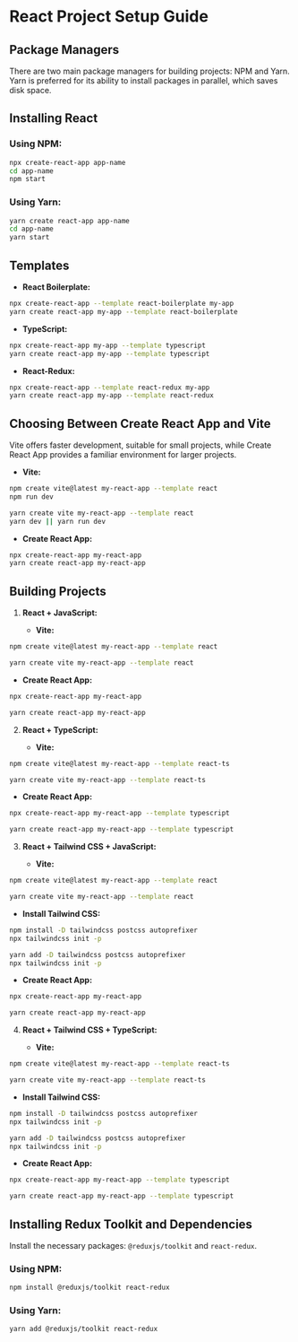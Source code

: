 # React Project Setup Guide

## Package Managers

There are two main package managers for building projects: NPM and Yarn. Yarn is preferred for its ability to install packages in parallel, which saves disk space.

## Installing React

### Using NPM:

```bash
npx create-react-app app-name
cd app-name
npm start
```

### Using Yarn:

```bash
yarn create react-app app-name
cd app-name
yarn start
```

## Templates

- **React Boilerplate:**

```bash
npx create-react-app --template react-boilerplate my-app
yarn create react-app my-app --template react-boilerplate
```

- **TypeScript:**

```bash
npx create-react-app my-app --template typescript
yarn create react-app my-app --template typescript
```

- **React-Redux:**

```bash
npx create-react-app --template react-redux my-app
yarn create react-app my-app --template react-redux
```

## Choosing Between Create React App and Vite

Vite offers faster development, suitable for small projects, while Create React App provides a familiar environment for larger projects.

- **Vite:**

```bash
npm create vite@latest my-react-app --template react
npm run dev
```

```bash
yarn create vite my-react-app --template react
yarn dev || yarn run dev
```

- **Create React App:**

```bash
npx create-react-app my-react-app
yarn create react-app my-react-app
```

## Building Projects

1. **React + JavaScript:**

   - **Vite:**

```bash
npm create vite@latest my-react-app --template react
```

```bash
yarn create vite my-react-app --template react
```

   - **Create React App:**

```bash
npx create-react-app my-react-app
```

```bash
yarn create react-app my-react-app
```

2. **React + TypeScript:**

   - **Vite:**

```bash
npm create vite@latest my-react-app --template react-ts
```

```bash
yarn create vite my-react-app --template react-ts
```

   - **Create React App:**

```bash
npx create-react-app my-react-app --template typescript
```

```bash
yarn create react-app my-react-app --template typescript
```

3. **React + Tailwind CSS + JavaScript:**

   - **Vite:**

```bash
npm create vite@latest my-react-app --template react
```

```bash
yarn create vite my-react-app --template react
```

   - **Install Tailwind CSS:**

```bash
npm install -D tailwindcss postcss autoprefixer
npx tailwindcss init -p
```

```bash
yarn add -D tailwindcss postcss autoprefixer
npx tailwindcss init -p
```

   - **Create React App:**

```bash
npx create-react-app my-react-app
```

```bash
yarn create react-app my-react-app
```

4. **React + Tailwind CSS + TypeScript:**

   - **Vite:**

```bash
npm create vite@latest my-react-app --template react-ts
```

```bash
yarn create vite my-react-app --template react-ts
```

   - **Install Tailwind CSS:**

```bash
npm install -D tailwindcss postcss autoprefixer
npx tailwindcss init -p
```

```bash
yarn add -D tailwindcss postcss autoprefixer
npx tailwindcss init -p
```

   - **Create React App:**

```bash
npx create-react-app my-react-app --template typescript
```

```bash
yarn create react-app my-react-app --template typescript
```

## Installing Redux Toolkit and Dependencies

Install the necessary packages: `@reduxjs/toolkit` and `react-redux`.

### Using NPM:

```bash
npm install @reduxjs/toolkit react-redux
```

### Using Yarn:

```bash
yarn add @reduxjs/toolkit react-redux
```

```markdown
